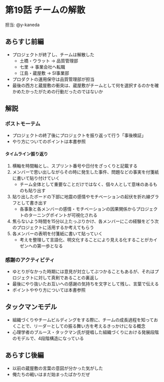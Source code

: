 # 第19話 チームの解散

担当: @y-kaneda

## あらすじ前編
- プロジェクトが終了し、チームは解散した
  - 土橋・ウラット -> 品質管理部
  - 七里 -> 事業会社へ転職
  - 江島・蔵屋敷 -> SI事業部
- プロダクトの運用保守は品質管理部が担当
- 最後の西方と蔵屋敷の衝突は、蔵屋敷がチームとして何を選択するのかを確かめたかったがための行動だったのではないか

## 解説
### ポストモーテム
- プロジェクトの終了後にプロジェクトを振り返って行う「事後検証」
- やり方についてのポイントは本書参照

#### タイムライン振り返り
1. 横軸を時間軸とし、スプリント番号や日付をざっくりと記載する
2. メンバーで思い出しながらその時に発生した事件、問題などの事実を付箋紙に書いて貼り付けていく
   - チーム全体として重要なことだけではなく、個々人として意味のあるものも貼り出す
3. 貼り出したボードの下部に地震の感情やモチベーションの起伏を折れ線グラフとして書き出す
   - 各事象と各メンバーの感情・モチベーションの因果関係からプロジェクトのターニングポイントが可視化される
4. 焦らないよう時間を15分以上たっぷりかけ、各メンバーにこの経験をどう次のプロジェクトに活用するか考えてもらう
5. 各メンバーの表明を付箋紙に書いて貼っていく
    - 考えを整理して言語化、明文化することにより見える化することがカイゼンへの第一歩となる

### 感謝のアクティビティ
- ゆとりがなかった時期には意見が対立してぶつかることもあるが、それはプロジェクトに対して真剣であることの裏返し
- 最後にやり抜いたお互いへの感謝の気持ちを文字として残し、言葉で伝える
- ポイントややり方については本書参照

## タックマンモデル
- 組織づくりやチームビルディングをする際に、チームの成長過程を知っておくことで、リーダーとしての振る舞い方を考えるきっかけになる概念
- 心理学者のブルース・タックマン氏が提唱した組織づくりにおける発展段階のモデルで、4段階構造になっている


## あらすじ後編
- 以前の蔵屋敷の言葉の意図が分かった気がした
- 俺たちの戦いはまだ始まったばかりだぜ
